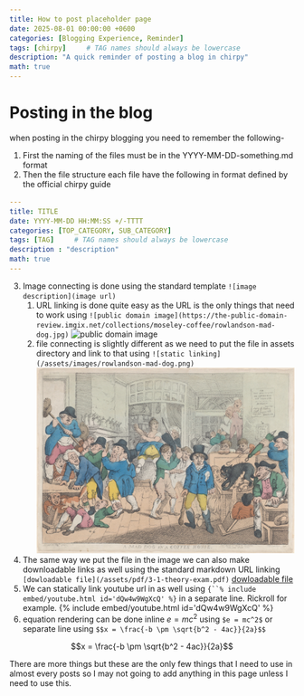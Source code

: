```yaml
---
title: How to post placeholder page
date: 2025-08-01 00:00:00 +0600
categories: [Blogging Experience, Reminder]
tags: [chirpy]     # TAG names should always be lowercase
description: "A quick reminder of posting a blog in chirpy"
math: true
---
```

# Posting in the blog
when posting in the chirpy blogging you need to remember the following-

1. First the naming of the files must be in the YYYY-MM-DD-something.md format
2. Then the file structure each file have the following in format defined by the official chirpy guide
```yaml
---
title: TITLE
date: YYYY-MM-DD HH:MM:SS +/-TTTT
categories: [TOP_CATEGORY, SUB_CATEGORY]
tags: [TAG]     # TAG names should always be lowercase
description : "description"
math: true
---
```
3. Image connecting is done using the standard template `![image description](image url)`
    1. URL linking is done quite easy as the URL is the only things that need to work using `![public domain image](https://the-public-domain-review.imgix.net/collections/moseley-coffee/rowlandson-mad-dog.jpg)`
![public domain image](https://the-public-domain-review.imgix.net/collections/moseley-coffee/rowlandson-mad-dog.jpg)
    2. file connecting is slightly different as we need to put the file in assets directory and link to that using `![static linking](/assets/images/rowlandson-mad-dog.png)`
![static linking](/assets/images/rowlandson-mad-dog.png)
4. The same way we put the file in the image we can also make downloadable links as well using the standard markdown URL linking `[dowloadable file](/assets/pdf/3-1-theory-exam.pdf)`
[dowloadable file](/assets/pdf/3-1-theory-exam.pdf)
5. We can statically link youtube url in as well using `{``% include embed/youtube.html id='dQw4w9WgXcQ' %}` in a separate line. Rickroll for example.
{% include embed/youtube.html id='dQw4w9WgXcQ' %}
6. equation rendering can be done inline $e = mc^2$ using `$e = mc^2$` or separate line using `$$x = \frac{-b \pm \sqrt{b^2 - 4ac}}{2a}$$`

$$x = \frac{-b \pm \sqrt{b^2 - 4ac}}{2a}$$

There are more things but these are the only few things that I need to use in almost every posts so I may not going to add anything in this page unless I need to use this.